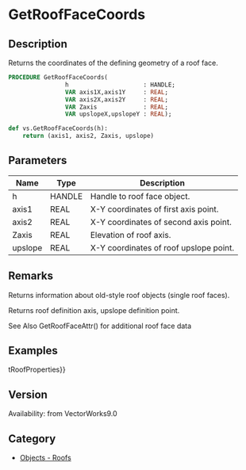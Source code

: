 # GetRoofFaceCoords

## Description
Returns the coordinates of the defining geometry of a roof face.

```pascal
PROCEDURE GetRoofFaceCoords(
				h                     : HANDLE;
				VAR axis1X,axis1Y     : REAL;
				VAR axis2X,axis2Y     : REAL;
				VAR Zaxis             : REAL;
				VAR upslopeX,upslopeY : REAL);
```

```python
def vs.GetRoofFaceCoords(h):
    return (axis1, axis2, Zaxis, upslope)
```

## Parameters
|Name|Type|Description|
|---|---|---|
|h|HANDLE|Handle to roof face object.|
|axis1|REAL|X-Y coordinates of first axis point.|
|axis2|REAL|X-Y coordinates of second axis point.|
|Zaxis|REAL|Elevation of roof axis.|
|upslope|REAL|X-Y coordinates of roof upslope point.|

## Remarks
Returns information about old-style roof objects (single roof faces).

Returns roof definition axis, upslope definition point.

See Also GetRoofFaceAttr() for additional roof face data

## Examples
tRoofProperties}}

## Version
Availability: from VectorWorks9.0

## Category
* [Objects - Roofs](../Categories/Objects%20-%20Roofs.md)
